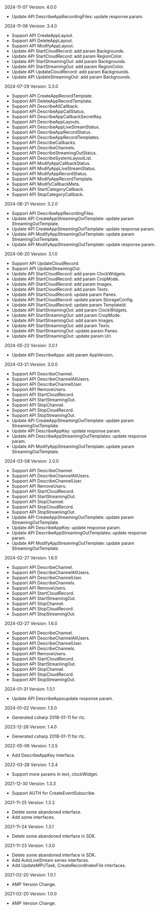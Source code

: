 2024-11-07 Version: 4.0.0
- Update API DescribeAppRecordingFiles: update response param.


2024-11-06 Version: 3.4.0
- Support API CreateAppLayout.
- Support API DeleteAppLayout.
- Support API ModifyAppLayout.
- Update API StartCloudRecord: add param Backgrounds.
- Update API StartCloudRecord: add param RegionColor.
- Update API StartStreamingOut: add param Backgrounds.
- Update API StartStreamingOut: add param RegionColor.
- Update API UpdateCloudRecord: add param Backgrounds.
- Update API UpdateStreamingOut: add param Backgrounds.


2024-07-29 Version: 3.3.0
- Support API CreateAppRecordTemplate.
- Support API DeleteAppRecordTemplate.
- Support API DescribeAllCallback.
- Support API DescribeAppCallStatus.
- Support API DescribeAppCallbackSecretKey.
- Support API DescribeAppLayouts.
- Support API DescribeAppLiveStreamStatus.
- Support API DescribeAppRecordStatus.
- Support API DescribeAppRecordTemplates.
- Support API DescribeCallbacks.
- Support API DescribeChannels.
- Support API DescribeStreamingOutStatus.
- Support API DescribeSystemLayoutList.
- Support API ModifyAppCallbackStatus.
- Support API ModifyAppLiveStreamStatus.
- Support API ModifyAppRecordStatus.
- Support API ModifyAppRecordTemplate.
- Support API ModifyCallbackMeta.
- Support API StartCategoryCallback.
- Support API StopCategoryCallback.


2024-06-21 Version: 3.2.0
- Support API DescribeAppRecordingFiles.
- Update API CreateAppStreamingOutTemplate: update param StreamingOutTemplate.
- Update API CreateAppStreamingOutTemplate: update response param.
- Update API ModifyAppStreamingOutTemplate: update param StreamingOutTemplate.
- Update API ModifyAppStreamingOutTemplate: update response param.


2024-06-20 Version: 3.1.0
- Support API UpdateCloudRecord.
- Support API UpdateStreamingOut.
- Update API StartCloudRecord: add param ClockWidgets.
- Update API StartCloudRecord: add param CropMode.
- Update API StartCloudRecord: add param Images.
- Update API StartCloudRecord: add param Texts.
- Update API StartCloudRecord: update param Panes.
- Update API StartCloudRecord: update param StorageConfig.
- Update API StartCloudRecord: update param TemplateId.
- Update API StartStreamingOut: add param ClockWidgets.
- Update API StartStreamingOut: add param CropMode.
- Update API StartStreamingOut: add param Images.
- Update API StartStreamingOut: add param Texts.
- Update API StartStreamingOut: update param Panes.
- Update API StartStreamingOut: update param Url.


2024-05-22 Version: 3.0.1
- Update API DescribeApps: add param AppVersion.


2024-03-21 Version: 3.0.0
- Support API DescribeChannel.
- Support API DescribeChannelAllUsers.
- Support API DescribeChannelUser.
- Support API RemoveUsers.
- Support API StartCloudRecord.
- Support API StartStreamingOut.
- Support API StopChannel.
- Support API StopCloudRecord.
- Support API StopStreamingOut.
- Update API CreateAppStreamingOutTemplate: update param StreamingOutTemplate.
- Update API DescribeAppKey: update response param.
- Update API DescribeAppStreamingOutTemplates: update response param.
- Update API ModifyAppStreamingOutTemplate: update param StreamingOutTemplate.


2024-03-08 Version: 2.0.0
- Support API DescribeChannel.
- Support API DescribeChannelAllUsers.
- Support API DescribeChannelUser.
- Support API RemoveUsers.
- Support API StartCloudRecord.
- Support API StartStreamingOut.
- Support API StopChannel.
- Support API StopCloudRecord.
- Support API StopStreamingOut.
- Update API CreateAppStreamingOutTemplate: update param StreamingOutTemplate.
- Update API DescribeAppKey: update response param.
- Update API DescribeAppStreamingOutTemplates: update response param.
- Update API ModifyAppStreamingOutTemplate: update param StreamingOutTemplate.


2024-02-27 Version: 1.6.0
- Support API DescribeChannel.
- Support API DescribeChannelAllUsers.
- Support API DescribeChannelUser.
- Support API DescribeChannels.
- Support API RemoveUsers.
- Support API StartCloudRecord.
- Support API StartStreamingOut.
- Support API StopChannel.
- Support API StopCloudRecord.
- Support API StopStreamingOut.


2024-02-27 Version: 1.6.0
- Support API DescribeChannel.
- Support API DescribeChannelAllUsers.
- Support API DescribeChannelUser.
- Support API DescribeChannels.
- Support API RemoveUsers.
- Support API StartCloudRecord.
- Support API StartStreamingOut.
- Support API StopChannel.
- Support API StopCloudRecord.
- Support API StopStreamingOut.


2024-01-31 Version: 1.5.1
- Update API DescribeAppsupdate response param.


2024-01-02 Version: 1.5.0
- Generated csharp 2018-01-11 for rtc.

2023-12-28 Version: 1.4.0
- Generated csharp 2018-01-11 for rtc.

2022-05-06 Version: 1.3.5
- Add DescribeAppKey interface.

2022-03-28 Version: 1.3.4
- Support more params in text, clockWidget.

2021-12-30 Version: 1.3.3
- Support AUTH for CreateEventSubscribe.

2021-11-25 Version: 1.3.2
- Delete some abandoned interface.
- Add some interfaces.

2021-11-24 Version: 1.3.1
- Delete some abandoned interface in SDK.

2021-11-23 Version: 1.3.0
- Delete some abandoned interface in SDK.
- Add AutoLiveStream series interfaces.
- Add UpdateMPUTask, CreateRecordIndexFile interfaces.

2021-02-20 Version: 1.0.1
- AMP Version Change.

2021-02-20 Version: 1.0.0
- AMP Version Change.

